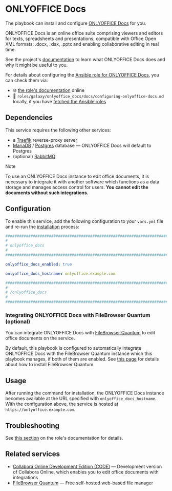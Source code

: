 <!--
SPDX-FileCopyrightText: 2020 - 2024 MDAD project contributors
SPDX-FileCopyrightText: 2020 - 2024 Slavi Pantaleev
SPDX-FileCopyrightText: 2020 Aaron Raimist
SPDX-FileCopyrightText: 2020 Chris van Dijk
SPDX-FileCopyrightText: 2020 Dominik Zajac
SPDX-FileCopyrightText: 2020 Mickaël Cornière
SPDX-FileCopyrightText: 2022 François Darveau
SPDX-FileCopyrightText: 2022 Julian Foad
SPDX-FileCopyrightText: 2022 Warren Bailey
SPDX-FileCopyrightText: 2023 Antonis Christofides
SPDX-FileCopyrightText: 2023 Felix Stupp
SPDX-FileCopyrightText: 2023 Julian-Samuel Gebühr
SPDX-FileCopyrightText: 2023 Pierre 'McFly' Marty
SPDX-FileCopyrightText: 2024 - 2025 Suguru Hirahara

SPDX-License-Identifier: AGPL-3.0-or-later
-->

# ONLYOFFICE Docs

The playbook can install and configure [ONLYOFFICE Docs](https://github.com/ONLYOFFICE/DocumentServer) for you.

ONLYOFFICE Docs is an online office suite comprising viewers and editors for texts, spreadsheets and presentations, compatible with Office Open XML formats: .docx, .xlsx, .pptx and enabling collaborative editing in real time.

See the project's [documentation](https://helpcenter.onlyoffice.com/docs) to learn what ONLYOFFICE Docs does and why it might be useful to you.

For details about configuring the [Ansible role for ONLYOFFICE Docs](https://app.radicle.xyz/nodes/seed.radicle.garden/rad%3Az3kozTn4Kn5eJtgJQj1aCFUpqxW5Y), you can check them via:
- 🌐 [the role's documentation](https://app.radicle.xyz/nodes/seed.radicle.garden/rad%3Az3kozTn4Kn5eJtgJQj1aCFUpqxW5Y/tree/docs/configuring-onlyoffice-docs.md) online
- 📁 `roles/galaxy/onlyoffice_docs/docs/configuring-onlyoffice-docs.md` locally, if you have [fetched the Ansible roles](../installing.md)

## Dependencies

This service requires the following other services:

- a [Traefik](traefik.md) reverse-proxy server
- [MariaDB](mariadb.md) / [Postgres](postgres.md) database — ONLYOFFICE Docs will default to Postgres
- (optional) [RabbitMQ](rabbitmq.md)

>[!NOTE]
> To use an ONLYOFFICE Docs instance to edit office documents, it is necessary to integrate it with another software which functions as a data storage and manages access control for users. **You cannot edit the documents without such integrations.**

## Configuration

To enable this service, add the following configuration to your `vars.yml` file and re-run the [installation](../installing.md) process:

```yaml
########################################################################
#                                                                      #
# onlyoffice_docs                                                      #
#                                                                      #
########################################################################

onlyoffice_docs_enabled: true

onlyoffice_docs_hostname: onlyoffice.example.com

########################################################################
#                                                                      #
# /onlyoffice_docs                                                     #
#                                                                      #
########################################################################
```

### Integrating ONLYOFFICE Docs with FileBrowser Quantum (optional)

You can integrate ONLYOFFICE Docs with [FileBrowser Quantum](https://filebrowserquantum.com/) to edit office documents on the service.

By default, this playbook is configured to automatically integrate ONLYOFFICE Docs with the FileBrowser Quantum instance which this playbook manages, if both of them are enabled. See [this page](filebrowser-quantum.md) for details about how to install FileBrowser Quantum.

## Usage

After running the command for installation, the ONLYOFFICE Docs instance becomes available at the URL specified with `onlyoffice_docs_hostname`. With the configuration above, the service is hosted at `https://onlyoffice.example.com`.

## Troubleshooting

See [this section](https://app.radicle.xyz/nodes/seed.radicle.garden/rad%3Az3kozTn4Kn5eJtgJQj1aCFUpqxW5Y/tree/docs/configuring-onlyoffice-docs.md#troubleshooting) on the role's documentation for details.

## Related services

- [Collabora Online Development Edition (CODE)](code.md) — Development version of Collabora Online, which enables you to edit office documents with integrations
- [FileBrowser Quantum](filebrowser-quantum.md) — Free self-hosted web-based file manager
